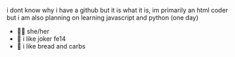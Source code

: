 i dont know why i have a github but it is what it is, im primarily an html coder but i am also planning on learning javascript and python (one day)

- 🚣‍♀️ she/her 
- 🥺 i like joker fe14
- 🥄 i like bread and carbs
